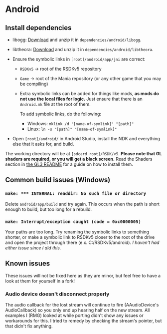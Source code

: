 # Android

## Install dependencies

* libogg: [Download](https://xiph.org/downloads/) and unzip it in `dependencies/android/libogg`.

* libtheora: [Download](https://xiph.org/downloads/) and unzip it in `dependencies/android/libtheora`.

* Ensure the symbolic links in `[root]/android/app/jni` are correct: 
  * `RSDKv5` -> root of the RSDKv5 repository
  * `Game` -> root of the Mania repository (or any other game that you may be compiling)
  * Extra symbolic links can be added for things like mods, **as mods do not use the local files for logic.** Just ensure that there is an `Android.mk` file at the root of them. 
  
    To add symbolic links, do the following:
      * Windows: `mklink /d "[name-of-symlink]" "[path]"`
      * Linux: `ln -s "[path]" "[name-of-symlink]"`
* Open `[root]/android/` in Android Studio, install the NDK and everything else that it asks for, and build.

The working directory will be at `[sdcard root]/RSDK/v5`. **Please note that GL shaders are required, or you will get a black screen.** Read the Shaders section in [the GL3 README](../../RSDKv5/Shaders/README.md) for a guide on how to install them.


## Common build issues (Windows)
### `make: *** INTERNAL: readdir: No such file or directory`
Delete `android/app/build` and try again. This occurs when the path is short enough to build, but too long for a rebuild. 
### `make: Interrupt/exception caught (code = 0xc0000005)`
Your paths are too long. Try renaming the symbolic links to something shorter, or make a symbolic link to RSDKv5 closer to the root of the drive and open the project through there (e.x. C:/RSDKv5/android). *I haven't had either issue since I did this.*

## Known issues
These issues will not be fixed here as they are minor, but feel free to have a look at them for yourself in a fork!

### Audio device doesn't disconnect properly

The audio callback for the lost stream will continue to fire (AAudioDevice's AudioCallback) so you only end up hearing half on the new stream. All examples I (RMG) looked at while porting didn't show any issues or workarounds for this. I tried to remedy by checking the stream's pointer, but that didn't fix anything.